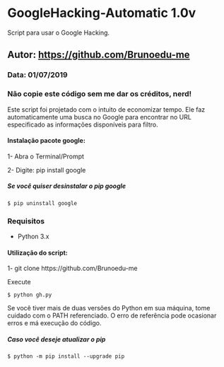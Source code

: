 # GoogleHacking-Automatic 1.0v
Script para usar o Google Hacking.

## Autor: https://github.com/Brunoedu-me
### Data: 01/07/2019

### Não copie este código sem me dar os créditos, nerd!
Este script foi projetado com o intuito de economizar tempo. Ele faz automaticamente uma busca no Google para encontrar no URL especificado as informações disponíveis para filtro.

#### Instalação pacote google:

<p>1- Abra o Terminal/Prompt<p/>

<p>2- Digite: pip install google<p/>

##### Se você quiser desinstalar o pip google
```
$ pip uninstall google
```

### Requisitos

- Python 3.x

#### Utilização do script:

<p>1- git clone https://github.com/Brunoedu-me<p/>

<p> Execute <p/> 

```
$ python gh.py
```

<p> Se você tiver mais de duas versões do Python em sua máquina, tome cuidado com o PATH referenciado. O erro de referência pode ocasionar erros e má execução do código.<p/>

##### Caso você deseje atualizar o pip

```
$ python -m pip install --upgrade pip
```
